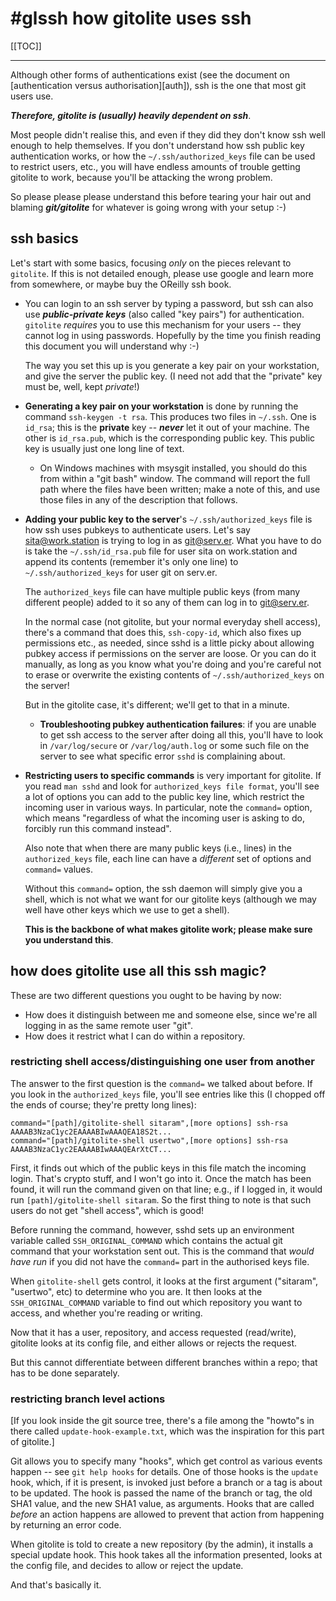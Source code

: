 # #glssh how gitolite uses ssh

[[TOC]]

----

Although other forms of authentications exist (see the document on
[authentication versus authorisation][auth]), ssh is the one that most git
users use.

***Therefore, gitolite is (usually) heavily dependent on ssh***.

Most people didn't realise this, and even if they did they don't know ssh
well enough to help themselves.  If you don't understand how ssh public key
authentication works, or how the `~/.ssh/authorized_keys` file can be used to
restrict users, etc., you will have endless amounts of trouble getting
gitolite to work, because you'll be attacking the wrong problem.

So please please please understand this before tearing your hair out and
blaming ***git/gitolite*** for whatever is going wrong with your setup :-)

## ssh basics

Let's start with some basics, focusing *only* on the pieces relevant to
`gitolite`.  If this is not detailed enough, please use google and learn more
from somewhere, or maybe buy the OReilly ssh book.

  * You can login to an ssh server by typing a password, but ssh can also use
    ***public-private keys*** (also called "key pairs") for authentication.
    `gitolite` *requires* you to use this mechanism for your users -- they
    cannot log in using passwords.  Hopefully by the time you finish reading
    this document you will understand why :-)

    The way you set this up is you generate a key pair on your workstation,
    and give the server the public key.  (I need not add that the "private"
    key must be, well, kept *private*!)

  * **Generating a key pair on your workstation** is done by running the
    command `ssh-keygen -t rsa`.  This produces two files in `~/.ssh`.  One is
    `id_rsa`; this is the **private** key -- ***never*** let it out of your
    machine.  The other is `id_rsa.pub`, which is the corresponding public
    key.  This public key is usually just one long line of text.

    * On Windows machines with msysgit installed, you should do this from
      within a "git bash" window.  The command will report the full path where
      the files have been written; make a note of this, and use those files in
      any of the description that follows.

  * **Adding your public key to the server**'s `~/.ssh/authorized_keys`
    file is how ssh uses pubkeys to authenticate users.  Let's say
    sita@work.station is trying to log in as git@serv.er.  What you have to do
    is take the `~/.ssh/id_rsa.pub` file for user sita on work.station and
    append its contents (remember it's only one line) to
    `~/.ssh/authorized_keys` for user git on serv.er.

    The `authorized_keys` file can have multiple public keys (from many
    different people) added to it so any of them can log in to git@serv.er.

    In the normal case (not gitolite, but your normal everyday shell access),
    there's a command that does this, `ssh-copy-id`, which also fixes up
    permissions etc., as needed, since sshd is a little picky about allowing
    pubkey access if permissions on the server are loose.  Or you can do it
    manually, as long as you know what you're doing and you're careful not to
    erase or overwrite the existing contents of `~/.ssh/authorized_keys` on
    the server!

    But in the gitolite case, it's different; we'll get to that in a minute.

    * **Troubleshooting pubkey authentication failures**: if you are unable to
      get ssh access to the server after doing all this, you'll have to look
      in `/var/log/secure` or `/var/log/auth.log` or some such file on the
      server to see what specific error `sshd` is complaining about.

  * **Restricting users to specific commands** is very important for gitolite.
    If you read `man sshd` and look for `authorized_keys file format`, you'll
    see a lot of options you can add to the public key line, which restrict
    the incoming user in various ways.  In particular, note the `command=`
    option, which means "regardless of what the incoming user is asking to do,
    forcibly run this command instead".

    Also note that when there are many public keys (i.e., lines) in the
    `authorized_keys` file, each line can have a *different* set of options
    and `command=` values.

    Without this `command=` option, the ssh daemon will simply give you a
    shell, which is not what we want for our gitolite keys (although we may
    well have other keys which we use to get a shell).

    **This is the backbone of what makes gitolite work; please make sure you
    understand this**.

## how does gitolite use all this ssh magic?

These are two different questions you ought to be having by now: 

  * How does it distinguish between me and someone else, since we're all
    logging in as the same remote user "git".
  * How does it restrict what I can do within a repository.

### restricting shell access/distinguishing one user from another

The answer to the first question is the `command=` we talked about before.  If
you look in the `authorized_keys` file, you'll see entries like this (I chopped
off the ends of course; they're pretty long lines):

    command="[path]/gitolite-shell sitaram",[more options] ssh-rsa AAAAB3NzaC1yc2EAAAABIwAAAQEA18S2t...
    command="[path]/gitolite-shell usertwo",[more options] ssh-rsa AAAAB3NzaC1yc2EAAAABIwAAAQEArXtCT...

First, it finds out which of the public keys in this file match the incoming
login.  That's crypto stuff, and I won't go into it.  Once the match has been
found, it will run the command given on that line; e.g., if I logged in, it
would run `[path]/gitolite-shell sitaram`.  So the first thing to note is
that such users do not get "shell access", which is good!

Before running the command, however, sshd sets up an environment variable
called `SSH_ORIGINAL_COMMAND` which contains the actual git command that your
workstation sent out.  This is the command that *would have run* if you did
not have the `command=` part in the authorised keys file.

When `gitolite-shell` gets control, it looks at the first argument
("sitaram", "usertwo", etc) to determine who you are.  It then looks at the
`SSH_ORIGINAL_COMMAND` variable to find out which repository you want to
access, and whether you're reading or writing.

Now that it has a user, repository, and access requested (read/write), gitolite looks
at its config file, and either allows or rejects the request.

But this cannot differentiate between different branches within a repo; that
has to be done separately.

### restricting branch level actions

[If you look inside the git source tree, there's a file among the "howto"s in
there called `update-hook-example.txt`, which was the inspiration for this
part of gitolite.]

Git allows you to specify many "hooks", which get control as various events
happen -- see `git help hooks` for details.  One of those hooks is the
`update` hook, which, if it is present, is invoked just before a branch or a
tag is about to be updated.  The hook is passed the name of the branch or tag,
the old SHA1 value, and the new SHA1 value, as arguments.  Hooks that are
called *before* an action happens are allowed to prevent that action from
happening by returning an error code.

When gitolite is told to create a new repository (by the admin), it installs
a special update hook.  This hook takes all the information presented, looks
at the config file, and decides to allow or reject the update.

And that's basically it.

